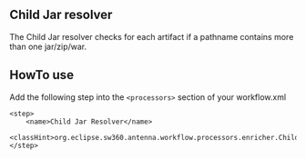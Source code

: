 ## Child Jar resolver
The Child Jar resolver checks for each artifact if a pathname contains more than one jar/zip/war.

## HowTo use
Add the following step into the `<processors>` section of your workflow.xml

```
<step>
    <name>Child Jar Resolver</name>
    <classHint>org.eclipse.sw360.antenna.workflow.processors.enricher.ChildJarResolver</classHint>
</step>
```